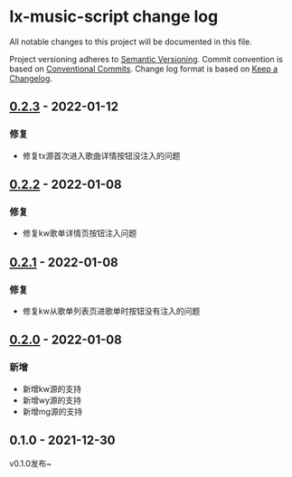 # lx-music-script change log

All notable changes to this project will be documented in this file.

Project versioning adheres to [Semantic Versioning](http://semver.org/).
Commit convention is based on [Conventional Commits](http://conventionalcommits.org).
Change log format is based on [Keep a Changelog](http://keepachangelog.com/).

## [0.2.3](https://github.com/lyswhut/lx-music-script/compare/v0.2.2...v0.2.3) - 2022-01-12

### 修复

- 修复tx源首次进入歌曲详情按钮没注入的问题

## [0.2.2](https://github.com/lyswhut/lx-music-script/compare/v0.2.1...v0.2.2) - 2022-01-08

### 修复

- 修复kw歌单详情页按钮注入问题

## [0.2.1](https://github.com/lyswhut/lx-music-script/compare/v0.2.0...v0.2.1) - 2022-01-08

### 修复

- 修复kw从歌单列表页进歌单时按钮没有注入的问题

## [0.2.0](https://github.com/lyswhut/lx-music-script/compare/v0.1.0...v0.2.0) - 2022-01-08

### 新增

- 新增kw源的支持
- 新增wy源的支持
- 新增mg源的支持

## 0.1.0 - 2021-12-30

v0.1.0发布~
